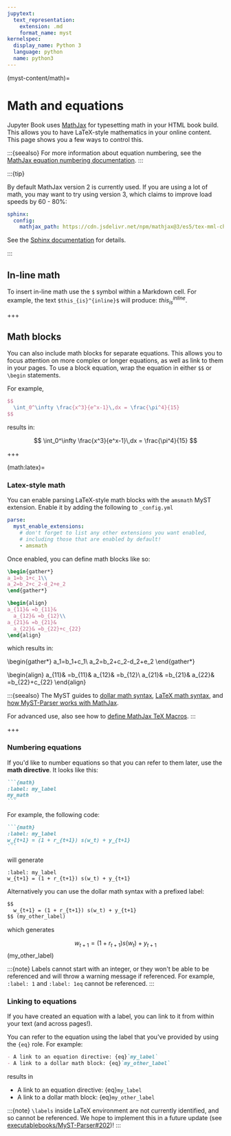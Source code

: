 ```yaml
---
jupytext:
  text_representation:
    extension: .md
    format_name: myst
kernelspec:
  display_name: Python 3
  language: python
  name: python3
---
```


(myst-content/math)=
# Math and equations

Jupyter Book uses [MathJax](http://docs.mathjax.org/) for typesetting math in your HTML book build.
This allows you to have LaTeX-style mathematics in your online content.
This page shows you a few ways to control this.

:::{seealso}
For more information about equation numbering,
see the [MathJax equation numbering documentation](http://docs.mathjax.org/en/v2.7-latest/tex.html#automatic-equation-numbering).
:::

:::{tip}

By default MathJax version 2 is currently used.
If you are using a lot of math, you may want to try using version 3, which claims to improve load speeds by 60 - 80%:

```yaml
sphinx:
  config:
    mathjax_path: https://cdn.jsdelivr.net/npm/mathjax@3/es5/tex-mml-chtml.js
```

See the [Sphinx documentation](sphinx:sphinx.ext.mathjax) for details.

:::

## In-line math

To insert in-line math use the `$` symbol within a Markdown cell.
For example, the text `$this_{is}^{inline}$` will produce: $this_{is}^{inline}$.

+++

## Math blocks

You can also include math blocks for separate equations. This allows you to focus attention
on more complex or longer equations, as well as link to them in your pages. To use a block
equation, wrap the equation in either `$$` or `\begin` statements.

For example,

```latex
$$
  \int_0^\infty \frac{x^3}{e^x-1}\,dx = \frac{\pi^4}{15}
$$
```

results in:

$$
  \int_0^\infty \frac{x^3}{e^x-1}\,dx = \frac{\pi^4}{15}
$$

+++

(math:latex)=
### Latex-style math

You can enable parsing LaTeX-style math blocks with the `amsmath` MyST extension. Enable it by adding the following to `_config.yml`

```yaml
parse:
  myst_enable_extensions:
    # don't forget to list any other extensions you want enabled,
    # including those that are enabled by default!
    - amsmath
```

Once enabled, you can define math blocks like so:

```latex
\begin{gather*}
a_1=b_1+c_1\\
a_2=b_2+c_2-d_2+e_2
\end{gather*}

\begin{align}
a_{11}& =b_{11}&
  a_{12}& =b_{12}\\
a_{21}& =b_{21}&
  a_{22}& =b_{22}+c_{22}
\end{align}
```

which results in:

\begin{gather*}
a_1=b_1+c_1\\
a_2=b_2+c_2-d_2+e_2
\end{gather*}

\begin{align}
a_{11}& =b_{11}&
  a_{12}& =b_{12}\\
a_{21}& =b_{21}&
  a_{22}& =b_{22}+c_{22}
\end{align}

:::{seealso}
The MyST guides to [dollar math syntax](myst-parser:syntax/math), [LaTeX math syntax](myst-parser:syntax/amsmath), and [how MyST-Parser works with MathJax](myst-parser:syntax/mathjax).

For advanced use, also see how to [define MathJax TeX Macros](sphinx/tex-macros).
:::

+++

### Numbering equations

If you'd like to number equations so that you can refer to them later, use the **math directive**.
It looks like this:

````md
```{math}
:label: my_label
my_math
```
````

For example, the following code:

````md
```{math}
:label: my_label
w_{t+1} = (1 + r_{t+1}) s(w_t) + y_{t+1}
```
````

will generate

```{math}
:label: my_label
w_{t+1} = (1 + r_{t+1}) s(w_t) + y_{t+1}
```

Alternatively you can use the dollar math syntax with a prefixed label:

```md
$$
  w_{t+1} = (1 + r_{t+1}) s(w_t) + y_{t+1}
$$ (my_other_label)
```

which generates

$$
  w_{t+1} = (1 + r_{t+1}) s(w_t) + y_{t+1}
$$ (my_other_label)

:::{note}
Labels cannot start with an integer, or they won't be able to be referenced and
will throw a warning message if referenced. For example, `:label: 1` and `:label: 1eq` cannot
be referenced.
:::

### Linking to equations

If you have created an equation with a label, you can link to it from within your text
(and across pages!).

You can refer to the equation using the label that you've provided by using
the `{eq}` role. For example:

```md
- A link to an equation directive: {eq}`my_label`
- A link to a dollar math block: {eq}`my_other_label`
```

results in

- A link to an equation directive: {eq}`my_label`
- A link to a dollar math block: {eq}`my_other_label`

:::{note}
`\labels` inside LaTeX environment are not currently identified, and so cannot be referenced.
We hope to implement this in a future update (see [executablebooks/MyST-Parser#202](https://github.com/executablebooks/MyST-Parser/issues/202))!
:::
